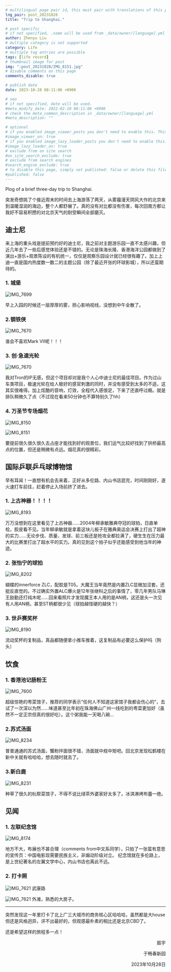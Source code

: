 ```yaml
---
# multilingual page pair id, this must pair with translations of this page. (This name must be unique)
lng_pair: post_20231028
title: "Trip to Shanghai."

# post specific
# if not specified, .name will be used from _data/owner/[language].yml
author: Zhenyu Liu
# multiple category is not supported
category: Life
# multiple tag entries are possible
tags: [life record]
# thumbnail image for post
img: ":post_20231028/IMG_8151.jpg"
# disable comments on this page
comments_disable: true

# publish date
date: 2023-10-28 08:11:06 +0900

# seo
# if not specified, date will be used.
#meta_modify_date: 2022-02-10 08:11:06 +0900
# check the meta_common_description in _data/owner/[language].yml
#meta_description: ""

# optional
# if you enabled image_viewer_posts you don't need to enable this. This is only if image_viewer_posts = false
#image_viewer_on: true
# if you enabled image_lazy_loader_posts you don't need to enable this. This is only if image_lazy_loader_posts = false
#image_lazy_loader_on: true
# exclude from on site search
#on_site_search_exclude: true
# exclude from search engines
#search_engine_exclude: true
# to disable this page, simply set published: false or delete this file
#published: false
---
```


<!-- outline-start -->

Plog of a brief three-day trip to Shanghai.

<!-- outline-end -->

突发奇想挑了个接近周末的时间去上海游荡了两天，从雾霾漫天阴风大作的北京来到温暖湿润的海边，整个人都舒展了。真的没有对比都没有伤害，每次回南方都让我好不容易积攒的对北京天气的耐受瞬间全部磨灭。

## 迪士尼

来上海的重头戏是提前预约好的迪士尼，我之前对主题游乐园一直不太感兴趣，但近几年去了一些后感觉体验还是不错的。无论是珠海长隆、香港海洋公园都做到了演出+游乐+观景陈设的有机统一，仅仅是观察乐园设计就已经很有趣了。加上上迪一直是国内热度数一数二的主题公园（除了最近开张的环球影城），所以还蛮期待的。

### 1. 城堡

![IMG_7699](https://raw.githubusercontent.com/liuzhenyu-yyy/liuzhenyu-yyy.github.io/main/assets/img/posts/post_20231028/IMG_7699.jpg)

早上入园的时候还一层厚厚的雾，担心影响视线，没想到中午全散了。

### 2.钢铁侠

![IMG_7670](https://raw.githubusercontent.com/liuzhenyu-yyy/liuzhenyu-yyy.github.io/main/assets/img/posts/post_20231028/IMG_7670.jpg)

谁会不喜欢Mark VII呢！！！

### 3. 创·急速光轮

![IMG_7670](https://raw.githubusercontent.com/liuzhenyu-yyy/liuzhenyu-yyy.github.io/main/assets/img/posts/post_20231028/IMG_7670.jpg)

我对Tron的IP无感，但这个项目却对是我个人心中迪士尼的最佳项目。作为过山车类项目，极速光轮在给人极好的感官刺激的同时，并没有感受到太多的不适，这其实很难得。加上炫酷的音响，灯效，全程代入感很足，下来了还直呼过瘾。就是排队稍微久了点（不过现在看来50分钟也不算特别久了hh）

### 4. 万圣节专场烟花

![IMG_8150](https://raw.githubusercontent.com/liuzhenyu-yyy/liuzhenyu-yyy.github.io/main/assets/img/posts/post_20231028/IMG_8150.jpg)

![IMG_8151](https://raw.githubusercontent.com/liuzhenyu-yyy/liuzhenyu-yyy.github.io/main/assets/img/posts/post_20231028/IMG_8151.jpg)

要提前很久很久很久去占座才能找到好的观景位，我们运气比较好找到了拱桥最高点的位置，但还是稍微有点远。烟花真的很精彩。

## 国际乒联乒乓球博物馆

早有耳闻！一直想有机会去来着，正好从多伦路、内山书店逛完，时间刚刚好，遂火速打车前往，赶着停止入场前挤了进去。

### 1. 上古神器！！！！

![IMG_8193](https://raw.githubusercontent.com/liuzhenyu-yyy/liuzhenyu-yyy.github.io/main/assets/img/posts/post_20231028/IMG_8193.jpg)

万万没想到在这里看见了上古神器……2004年柳承敏雅典夺冠的球拍，日直单桧，胶皮看不见。当年柳承敏就是拿着这块儿板子在雅典奥运会决赛上打出了超神的实力……无论步伐、质量、发球、前三板还是抢攻全都拉满了，硬生生在压力最大的比赛里打出了超水平的实力。真的见到这个拍子似乎还能感受到他当年的神迹。

### 2. 张怡宁的球拍

![IMG_8202](https://raw.githubusercontent.com/liuzhenyu-yyy/liuzhenyu-yyy.github.io/main/assets/img/posts/post_20231028/IMG_8202.jpg)

蝴蝶的innerforce ZLC，配胶是T05。大魔王当年竟然是内置ZLC显微加涩套，还挺反直觉的。不过确实外置ALC爆火是12年张继科之后的事情了，零几年男队马琳王励勤还打纯木呢……回来看照片才发现魔王本人用的是AN柄，这还是头一次见有人用AN柄，甚至ST柄都很少见（球拍越怪硬的越快？）

### 3. 世乒赛奖杯

![IMG_8190](https://raw.githubusercontent.com/liuzhenyu-yyy/liuzhenyu-yyy.github.io/main/assets/img/posts/post_20231028/IMG_8190.jpg)

流动奖杯的复制品，真品都随便拿小推车推着，这复制品有必要这么保护吗（狗头）

## 饮食

### 1. 香港池记肠粉王

![IMG_7600](https://raw.githubusercontent.com/liuzhenyu-yyy/liuzhenyu-yyy.github.io/main/assets/img/posts/post_20231028/IMG_7600.jpg)

超级惊艳的粤菜馆子，推荐的同学表示“任何人不知道这家馆子我都会伤心的”，去试了一次深以为然……味道甚至比年初在珠海佛山广州一线吃到的粤菜更加好（虽然不一定正宗但真的很好吃）。这个粥我能一天喝八碗…

### 2.苏式汤面

![IMG_8234](https://raw.githubusercontent.com/liuzhenyu-yyy/liuzhenyu-yyy.github.io/main/assets/img/posts/post_20231028/IMG_8234.jpg)

普普通通的苏式汤面，蟹粉拌面很不错，汤面就中规中矩吧。回北京发现松鹤楼在新中关就有哈哈哈，想去随时就去了。

### 3.新白鹿

![IMG_8231](https://raw.githubusercontent.com/liuzhenyu-yyy/liuzhenyu-yyy.github.io/main/assets/img/posts/post_20231028/IMG_8231.jpg)

种草了很久的杭帮菜馆子，不得不说比绿茶外婆家好太多了。冰淇淋烤布蕾一绝。

## 见闻

### 1. 左联纪念馆

![IMG_8174](https://raw.githubusercontent.com/liuzhenyu-yyy/liuzhenyu-yyy.github.io/main/assets/img/posts/post_20231028/IMG_8174.jpg)

地方不大，布展也不甚合理（comments from中文系同学），只拍了一张蛮有意思的宣传页：中国电影现需要民族主义，非煽动阶级对立。
纪念馆就在多伦路上，是上世纪著名的左翼文学中心，内山书店也离此不远。

### 2. 打卡照

![IMG_7621](https://raw.githubusercontent.com/liuzhenyu-yyy/liuzhenyu-yyy.github.io/main/assets/img/posts/post_20231028/IMG_7558.jpg)
武康路

![IMG_7621](https://raw.githubusercontent.com/liuzhenyu-yyy/liuzhenyu-yyy.github.io/main/assets/img/posts/post_20231028/IMG_7558.jpg)
外滩，熟悉的大房子。


---

突然发现这一年里打卡了北上广三大城市的商务核心区哈哈哈，虽然都是大house但还是风格迥异，评不出最好的，但观感最朴素的相比还是北京CBD了。

还是希望这样的旅程多一点！


  <p align="right">振宇</p>

  <p align="right">于畅春新园</p>

  <p align="right">2023年10月28日</p>
